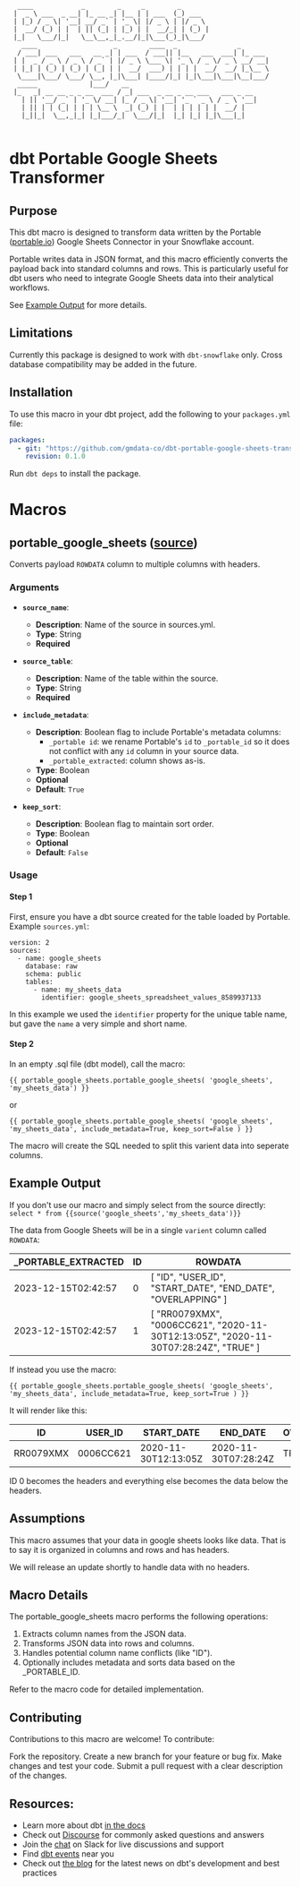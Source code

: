 ```
  ____            _        _     _        _                      
 |  _ \ ___  _ __| |_ __ _| |__ | | ___  (_) ___                 
 | |_) / _ \| '__| __/ _` | '_ \| |/ _ \ | |/ _ \                
 |  __/ (_) | |  | || (_| | |_) | |  __/_| | (_) |               
 |_|   \___/|_|   \__\__,_|_.__/|_|\___(_)_|\___/                
   ____                   _        ____  _               _       
  / ___| ___   ___   __ _| | ___  / ___|| |__   ___  ___| |_ ___ 
 | |  _ / _ \ / _ \ / _` | |/ _ \ \___ \| '_ \ / _ \/ _ \ __/ __|
 | |_| | (_) | (_) | (_| | |  __/  ___) | | | |  __/  __/ |_\__ \
  \____|\___/ \___/ \__, |_|\___| |____/|_| |_|\___|\___|\__|___/
  _____             |___/   __                                   
 |_   _| __ __ _ _ __  ___ / _| ___  _ __ _ __ ___   ___ _ __    
   | || '__/ _` | '_ \/ __| |_ / _ \| '__| '_ ` _ \ / _ \ '__|   
   | || | | (_| | | | \__ \  _| (_) | |  | | | | | |  __/ |      
   |_||_|  \__,_|_| |_|___/_|  \___/|_|  |_| |_| |_|\___|_|      
                                                                
```


# dbt Portable Google Sheets Transformer

## Purpose

This dbt macro is designed to transform data written by the Portable ([portable.io](https://portable.io)) Google Sheets Connector in your Snowflake account.

Portable writes data in JSON format, and this macro efficiently converts the payload back into standard columns and rows. This is particularly useful for dbt users who need to integrate Google Sheets data into their analytical workflows.

See [Example Output](#example-output) for more details.

## Limitations
Currently this package is designed to work with `dbt-snowflake` only. Cross database compatibility may be added in the future.

## Installation

To use this macro in your dbt project, add the following to your `packages.yml` file:

```yaml
packages:
  - git: "https://github.com/gmdata-co/dbt-portable-google-sheets-transformer.git"
    revision: 0.1.0
```

Run `dbt deps` to install the package.

# Macros
## portable_google_sheets ([source](macros/portable_google_sheets.sql))
Converts payload `ROWDATA` column to multiple columns with headers.

### Arguments

- **`source_name`**: 
  - **Description**: Name of the source in sources.yml.
  - **Type**: String
  - **Required**

- **`source_table`**:
  - **Description**: Name of the table within the source.
  - **Type**: String
  - **Required**

- **`include_metadata`**:
  - **Description**: Boolean flag to include Portable's metadata columns:
    - `_portable id`: we rename Portable's `id` to `_portable_id` so it does not conflict with any `id` column in your source data.
    - `_portable_extracted`: column shows as-is.
  - **Type**: Boolean
  - **Optional**
  - **Default**: `True`

- **`keep_sort`**:
  - **Description**: Boolean flag to maintain sort order.
  - **Type**: Boolean
  - **Optional**
  - **Default**: `False`

### Usage

#### Step 1
First, ensure you have a dbt source created for the table loaded by Portable.  Example `sources.yml`:

```
version: 2
sources:
  - name: google_sheets
    database: raw  
    schema: public  
    tables:
      - name: my_sheets_data
        identifier: google_sheets_spreadsheet_values_8589937133
```
In this example we used the `identifier` property for the unique table name, but gave the `name` a very simple and short name.

#### Step 2

In an empty .sql file (dbt model), call the macro:

```
{{ portable_google_sheets.portable_google_sheets( 'google_sheets', 'my_sheets_data') }}
```

or

```
{{ portable_google_sheets.portable_google_sheets( 'google_sheets', 'my_sheets_data', include_metadata=True, keep_sort=False ) }}
```

The macro will create the SQL needed to split this varient data into seperate columns.


## Example Output

If you don't use our macro and simply select from the source directly:
`select * from {{source('google_sheets','my_sheets_data')}}`

The data from Google Sheets will be in a single `varient` column called `ROWDATA`:

| _PORTABLE_EXTRACTED      | ID | ROWDATA                                                                                                                  |
|--------------------------|----|---------------------------------------------------------------------------------------------------------------------------|
| 2023-12-15T02:42:57      | 0  | [ "ID", "USER_ID", "START_DATE", "END_DATE", "OVERLAPPING" ]                                         |
| 2023-12-15T02:42:57      | 1  | [ "RR0079XMX", "0006CC621", "2020-11-30T12:13:05Z", "2020-11-30T07:28:24Z", "TRUE" ]      |

If instead you use the macro:

`{{ portable_google_sheets.portable_google_sheets( 'google_sheets', 'my_sheets_data', include_metadata=True, keep_sort=True ) }}`

It will render like this:

| ID        | USER_ID   | START_DATE            | END_DATE                    | OVERLAPPING | _PORTABLE_ID | _PORTABLE_EXTRACTED      |
|-----------|-----------|-----------------------|-----------------------------|-------------|--------------|--------------------------|
| RR0079XMX | 0006CC621 | 2020-11-30T12:13:05Z  | 2020-11-30T07:28:24Z        | TRUE        | 1            | 2023-12-15T02:42:57      |

ID 0 becomes the headers and everything else becomes the data below the headers.

## Assumptions
This macro assumes that your data in google sheets looks like data.  That is to say it is organized in columns and rows and has headers.

We will release an update shortly to handle data with no headers.

## Macro Details
The portable_google_sheets macro performs the following operations:

1. Extracts column names from the JSON data.
1. Transforms JSON data into rows and columns.
1. Handles potential column name conflicts (like "ID").
1. Optionally includes metadata and sorts data based on the _PORTABLE_ID.

Refer to the macro code for detailed implementation.

## Contributing
Contributions to this macro are welcome! To contribute:

Fork the repository.
Create a new branch for your feature or bug fix.
Make changes and test your code.
Submit a pull request with a clear description of the changes.

## Resources:
- Learn more about dbt [in the docs](https://docs.getdbt.com/docs/introduction)
- Check out [Discourse](https://discourse.getdbt.com/) for commonly asked questions and answers
- Join the [chat](https://community.getdbt.com/) on Slack for live discussions and support
- Find [dbt events](https://events.getdbt.com) near you
- Check out [the blog](https://blog.getdbt.com/) for the latest news on dbt's development and best practices
